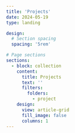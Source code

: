 ```yaml
---
title: 'Projects'
date: 2024-05-19
type: landing

design:
  # Section spacing
  spacing: '5rem'

# Page sections
sections:
  - block: collection
    content:
      title: Projects
      text: ''
      filters:
        folders:
          - project
    design:
      view: article-grid
      fill_image: false
      columns: 1
---
```

